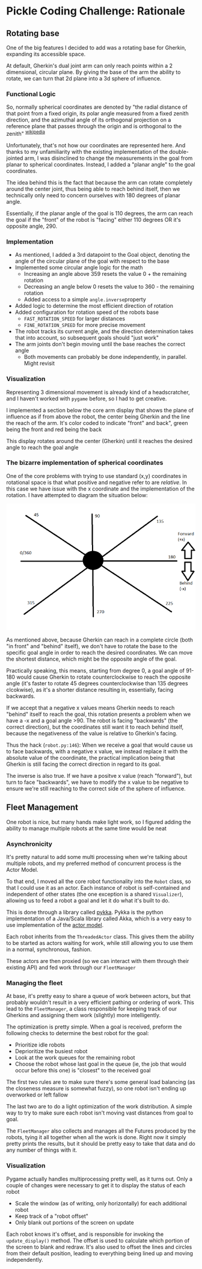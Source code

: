 # Pickle Coding Challenge: Rationale

## Rotating base
One of the big features I decided to add was a rotating base for Gherkin, expanding its accessible space.

At default, Gherkin's dual joint arm can only reach points within a 2 dimensional, circular plane. By giving the base of the arm the ability to rotate, 
we can turn that 2d plane into a 3d sphere of influence.

### Functional Logic
So, normally spherical coordinates are denoted by "the radial distance of that point from a fixed origin, 
its polar angle measured from a fixed zenith direction, 
and the azimuthal angle of its orthogonal projection on a reference plane that passes through the origin and is orthogonal to the zenith" <sup>[wikipedia](https://en.wikipedia.org/wiki/Spherical_coordinate_system) </sup>

Unfortunately, that's not how our coordinates are represented here. And thanks to my unfamiliarity with the existing implementation of the double-jointed arm,
I was disinclined to change the measurements in the goal from planar to spherical coordinates. Instead, I added a "planar angle" to the goal coordinates.

The idea behind this is the fact that because the arm can rotate completely around the center joint, thus being able to reach behind itself, then we technically only need to concern ourselves with 180 degrees of planar angle.

Essentially, if the planar angle of the goal is 110 degrees, the arm can reach the goal if the "front" of the robot is "facing" either 110 degrees OR it's opposite angle, 290.

### Implementation
* As mentioned, I added a 3rd datapoint to the Goal object, denoting the angle of the circular plane of the goal with respect to the base
* Implemented some circular angle logic for the math
  * Increasing an angle above 359 resets the value 0 + the remaining rotation
  * Decreasing an angle below 0 resets the value to 360 - the remaining rotation
  * Added access to a simple `angle.inverse`property
* Added logic to determine the most efficient direction of rotation
* Added configuration for rotation speed of the robots base
  * `FAST_ROTATION_SPEED` for larger distances
  * `FINE_ROTATION_SPEED` for more precise movement
* The robot tracks its current angle, and the direction determination takes that into account, so subsequent goals should "just work"
* The arm joints don't begin moving until the base reaches the correct angle
  * Both movements can probably be done independently, in parallel. Might revisit

### Visualization
Representing 3 dimensional movement is already kind of a headscratcher, and I haven't worked with `pygame` before, so I had to get creative.

I implemented a section below the core arm display that shows the plane of influence as if from above the robot, the center being Gherkin and the line the reach of the arm. It's color coded to indicate "front" and back",
green being the front and red being the back

This display rotates around the center (Gherkin) until it reaches the desired angle to reach the goal angle

### The bizarre implementation of spherical coordinates
One of the core problems with trying to use standard (x,y) coordinates in rotational space is that what positive and negative refer to are <em>relative</em>. 
In this case we have issue with the x coordinate and the implementation of the rotation. I have attempted to diagram the situation below:

![gherkin_top_view.png](gherkin_top_view.png)

As mentioned above, because Gherkin can reach in a complete circle (both "in front" and "behind" itself), we don't have to rotate the base to the specific goal
angle in order to reach the desired coordinates. We can move the shortest distance, which might be the opposite angle of the goal.

Practically speaking, this means, starting from degree 0, a goal angle of 91-180 would cause Gherkin to rotate counterclockwise to reach the opposite angle (it's faster to rotate 45 degrees counterclockwise than 135 degrees clcokwise), as it's a shorter distance resulting in, essentially, facing backwards.

If we accept that a negative x values means Gherkin needs to reach "behind" itself to reach the goal, this rotation presents a problem when we have a -x and a goal angle >90. 
The robot is facing "backwards" (the correct direction), but the coordinates still want it to reach behind itself, because the negativeness of the value is relative to Gherkin's facing.

Thus the hack (`robot.py:146`): When we receive a goal that would cause us to face backwards, with a negative x value, we instead replace it with the absolute value of the coordinate,
the practical implication being that Gherkin is still facing the correct direction in regard to its goal.

The inverse is also true. If we have a positve x value (reach "forward"), but turn to face "backwards", we have to modify the x value to be negative to ensure we're still reaching to the
correct side of the sphere of influence.

## Fleet Management
One robot is nice, but many hands make light work, so I figured adding the ability to manage multiple robots at the same time would be neat

### Asynchronicity
It's pretty natural to add some multi processing when we're talking about multiple robots, and my preferred method of concurrent process is the Actor Model.

To that end, I moved all the core robot functionality into the `Robot` class, so that I could use it as an actor. Each instance of robot is self-contained and independent of other states
(the one exception is a shared `Visualizer`), allowing us to feed a robot a goal and let it do what it's built to do.

This is done through a library called [pykka](https://pykka.readthedocs.io/en/stable/). Pykka is the python implementation of a Java/Scala library called Akka, which is
a very easy to use implementation of the [actor model](https://en.wikipedia.org/wiki/Actor_model).

Each robot inherits from the `ThreadedActor` class. This gives them the ability to be started as actors waiting for work, while still allowing you to use them in a normal, synchronous, fashion.

These actors are then proxied (so we can interact with them through their existing API) and fed work through our `FleetManager`

### Managing the fleet
At base, it's pretty easy to share a queue of work between actors, but that probably wouldn't result in a very efficient pathing or ordering of work.
This lead to the `FleetManager`, a class responsible for keeping track of our Gherkins and assigning them work (slightly) more intelligently.

The optimization is pretty simple. When a goal is received, preform the following checks to determine the best robot for the goal:
* Prioritize idle robots
* Deprioritize the busiest robot
* Look at the work queues for the remaining robot
* Choose the robot whose last goal in the queue (ie, the job that would occur before this one) is "closest" to the received goal

The first two rules are to make sure there's some general load balancing (as the closeness measure is somewhat fuzzy), so one robot isn't ending up overworked or left fallow

The last two are to do a light optimization of the work distribution. A simple way to try to make sure each robot isn't moving vast distances from goal to goal.

The `FleetManager` also collects and manages all the Futures produced by the robots, tying it all together when all the work is done. Right now it simply pretty prints the results,
but it should be pretty easy to take that data and do any number of things with it. 

### Visualization
Pygame actually handles multiprocessing pretty well, as it turns out. Only a couple of changes were necessary to get it to display the status of each robot
* Scale the window (as of writing, only horizontally) for each additional robot
* Keep track of a "robot offset" 
* Only blank out portions of the screen on update

Each robot knows it's offset, and is responsible for invoking the `update_display()` method. The offset is used to calculate which portion of the screen to blank and redraw.
It's also used to offset the lines and circles from their default position, leading to everything being lined up and moving independently.